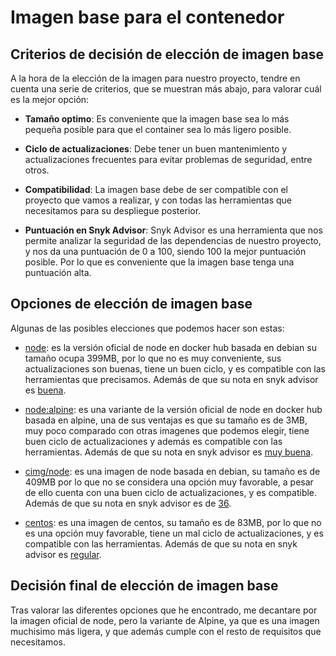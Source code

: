 # Imagen base para el contenedor

## Criterios de decisión de elección de imagen base

A la hora de la elección de la imagen para nuestro proyecto, tendre en cuenta una serie de criterios, que se muestran más abajo, para valorar cuál es la mejor opción:

- **Tamaño optimo**: Es conveniente que la imagen base sea lo más pequeña posible para que el container sea lo más ligero posible.

- **Ciclo de actualizaciones**:  Debe tener un buen mantenimiento y actualizaciones frecuentes para evitar problemas de seguridad, entre otros.

- **Compatibilidad**: La imagen base debe de ser compatible con el proyecto que vamos a realizar, y con todas las herramientas que necesitamos para su despliegue posterior.

- **Puntuación en Snyk Advisor**: Snyk Advisor es una herramienta que nos permite analizar la seguridad de las dependencias de nuestro proyecto, y nos da una puntuación de 0 a 100, siendo 100 la mejor puntuación posible. Por lo que es conveniente que la imagen base tenga una puntuación alta.


## Opciones de elección de imagen base

Algunas de las posibles elecciones que podemos hacer son estas: 

* [node](https://hub.docker.com/_/node): es la versión oficial de node en docker hub basada en debian su tamaño ocupa 399MB, por lo que no es muy conveniente, sus actualizaciones son buenas, tiene un buen ciclo, y es compatible con las herramientas que precisamos. Además de que su nota en snyk advisor es [buena](https://snyk.io/advisor/docker/node).

* [node:alpine](https://hub.docker.com/_/alpine): es una variante de la versión oficial de node en docker hub basada en alpine, una de sus ventajas es que su tamaño es de 3MB, muy poco comparado con otras imagenes que podemos elegir, tiene buen ciclo de actualizaciones y además es compatible con las herramientas. Además de que su nota en snyk advisor es [muy buena](https://snyk.io/advisor/docker/alpine).

* [cimg/node](https://hub.docker.com/r/cimg/node): es una imagen de node basada en debian, su tamaño es de 409MB por lo que no se considera una opción muy favorable, a pesar de ello cuenta con una buen ciclo de actualizaciones, y es compatible. Además de que su nota en snyk advisor es de [36](https://snyk.io/advisor/npm-package/cimg-node).

* [centos](https://hub.docker.com/_/centos): es una imagen de centos, su tamaño es de 83MB, por lo que no es una opción muy favorable, tiene un mal ciclo de actualizaciones, y es compatible con las herramientas. Además de que su nota en snyk advisor es [regular](https://snyk.io/advisor/npm-package/centos).



## Decisión final de elección de imagen base

Tras valorar las diferentes opciones que he encontrado, me decantare por la imagen oficial de node, pero la variante de Alpine, ya que es una imagen muchisimo más ligera, y que además cumple con el resto de requisitos que necesitamos.